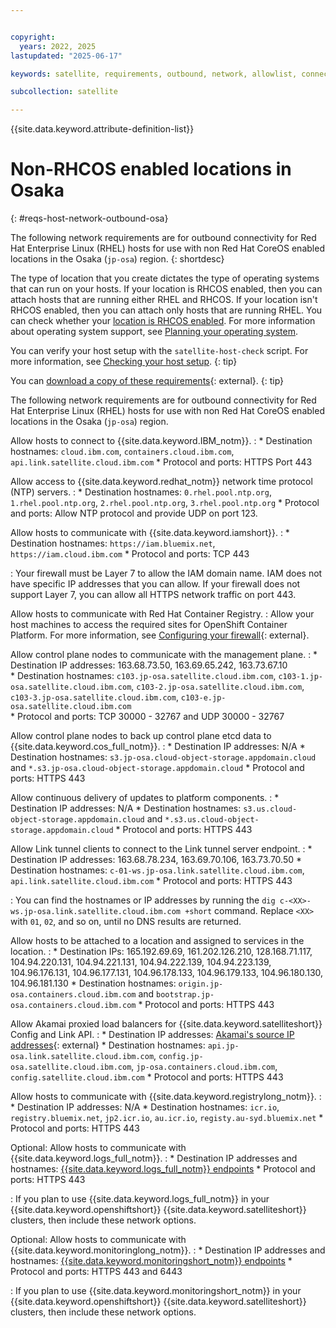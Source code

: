 ```yaml
---


copyright:
  years: 2022, 2025
lastupdated: "2025-06-17"

keywords: satellite, requirements, outbound, network, allowlist, connectivity, firewall

subcollection: satellite

---
```


{{site.data.keyword.attribute-definition-list}}

# Non-RHCOS enabled locations in Osaka
{: #reqs-host-network-outbound-osa}


The following network requirements are for outbound connectivity for Red Hat Enterprise Linux (RHEL) hosts for use with non Red Hat CoreOS enabled locations in the Osaka (`jp-osa`) region. 
{: shortdesc}

The type of location that you create dictates the type of operating systems that can run on your hosts. If your location is RHCOS enabled, then you can attach hosts that are running either RHEL and RHCOS. If your location isn't RHCOS enabled, then you can attach only hosts that are running RHEL. You can check whether your [location is RHCOS enabled](/docs/satellite?topic=satellite-locations#verify-coreos-location). For more information about operating system support, see [Planning your operating system](/docs/satellite?topic=satellite-infrastructure-plan#infras-plan-os).


You can verify your host setup with the `satellite-host-check` script. For more information, see [Checking your host setup](/docs/satellite?topic=satellite-host-network-check).
{: tip}

You can [download a copy of these requirements](https://cloud.ibm.com/media/docs/downloads/satellite/non-rhcos-osaka.csv){: external}.
{: tip}




The following network requirements are for outbound connectivity for Red Hat Enterprise Linux (RHEL) hosts for use with non Red Hat CoreOS enabled locations in the Osaka (`jp-osa`) region.

Allow hosts to connect to {{site.data.keyword.IBM_notm}}.
:    * Destination hostnames: `cloud.ibm.com`, `containers.cloud.ibm.com`, `api.link.satellite.cloud.ibm.com`
     * Protocol and ports: HTTPS Port 443

Allow access to {{site.data.keyword.redhat_notm}} network time protocol (NTP) servers.
:    * Destination hostnames: `0.rhel.pool.ntp.org`, `1.rhel.pool.ntp.org`, `2.rhel.pool.ntp.org`, `3.rhel.pool.ntp.org`
     * Protocol and ports: Allow NTP protocol and provide UDP on port 123.

Allow hosts to communicate with {{site.data.keyword.iamshort}}.
:    * Destination hostnames: `https://iam.bluemix.net`, `https://iam.cloud.ibm.com`
     * Protocol and ports: TCP 443
     
:    Your firewall must be Layer 7 to allow the IAM domain name. IAM does not have specific IP addresses that you can allow. If your firewall does not support Layer 7, you can allow all HTTPS network traffic on port 443.

Allow hosts to communicate with Red Hat Container Registry.
:    Allow your host machines to access the required sites for OpenShift Container Platform. For more information, see [Configuring your firewall](https://docs.openshift.com/container-platform/4.8/installing/install_config/configuring-firewall.html){: external}.

Allow control plane nodes to communicate with the management plane.
:    * Destination IP addresses:  163.68.73.50, 163.69.65.242, 163.73.67.10  
     * Destination hostnames: `c103.jp-osa.satellite.cloud.ibm.com`, `c103-1.jp-osa.satellite.cloud.ibm.com`, `c103-2.jp-osa.satellite.cloud.ibm.com`, `c103-3.jp-osa.satellite.cloud.ibm.com`, `c103-e.jp-osa.satellite.cloud.ibm.com`  
     * Protocol and ports: TCP 30000 - 32767 and UDP 30000 - 32767

Allow control plane nodes to back up control plane etcd data to {{site.data.keyword.cos_full_notm}}.
:    * Destination IP addresses: N/A
     * Destination hostnames: `s3.jp-osa.cloud-object-storage.appdomain.cloud` and `*.s3.jp-osa.cloud-object-storage.appdomain.cloud`
     * Protocol and ports: HTTPS 443



Allow continuous delivery of updates to platform components.
:    * Destination IP addresses: N/A
     * Destination hostnames: `s3.us.cloud-object-storage.appdomain.cloud` and `*.s3.us.cloud-object-storage.appdomain.cloud`
     * Protocol and ports: HTTPS 443

Allow Link tunnel clients to connect to the Link tunnel server endpoint.
:    * Destination IP addresses: 163.68.78.234, 163.69.70.106, 163.73.70.50
     * Destination hostnames: `c-01-ws.jp-osa.link.satellite.cloud.ibm.com`, `api.link.satellite.cloud.ibm.com`
     * Protocol and ports: HTTPS 443
     
:    You can find the hostnames or IP addresses by running the `dig c-<XX>-ws.jp-osa.link.satellite.cloud.ibm.com +short` command. Replace `<XX>` with `01`, `02`, and so on, until no DNS results are returned.

Allow hosts to be attached to a location and assigned to services in the location.
:    * Destination IPs: 165.192.69.69, 161.202.126.210, 128.168.71.117, 104.94.220.131, 104.94.221.131, 104.94.222.139, 104.94.223.139, 104.96.176.131, 104.96.177.131, 104.96.178.133, 104.96.179.133, 104.96.180.130, 104.96.181.130
     * Destination hostnames: `origin.jp-osa.containers.cloud.ibm.com` and `bootstrap.jp-osa.containers.cloud.ibm.com`
     * Protocol and ports: HTTPS 443

Allow Akamai proxied load balancers for {{site.data.keyword.satelliteshort}} Config and Link API.
:    * Destination IP addresses: [Akamai's source IP addresses](https://github.com/IBM-Cloud/kube-samples/tree/master/akamai/gtm-liveness-test){: external} 
     * Destination hostnames: `api.jp-osa.link.satellite.cloud.ibm.com`, `config.jp-osa.satellite.cloud.ibm.com`, `jp-osa.containers.cloud.ibm.com`, `config.satellite.cloud.ibm.com`
     * Protocol and ports: HTTPS 443

Allow hosts to communicate with {{site.data.keyword.registrylong_notm}}.
:    * Destination IP addresses: N/A
     * Destination hostnames: `icr.io`, `registry.bluemix.net`, `jp2.icr.io`, `au.icr.io`, `registy.au-syd.bluemix.net`
     * Protocol and ports: HTTPS 443

Optional: Allow hosts to communicate with {{site.data.keyword.logs_full_notm}}.
:    * Destination IP addresses and hostnames: [{{site.data.keyword.logs_full_notm}} endpoints](/docs/cloud-logs?topic=cloud-logs-vpe-connection&interface=cli)
     * Protocol and ports: HTTPS 443

:    If you plan to use {{site.data.keyword.logs_full_notm}} in your {{site.data.keyword.openshiftshort}} {{site.data.keyword.satelliteshort}} clusters, then include these network options.

Optional: Allow hosts to communicate with {{site.data.keyword.monitoringlong_notm}}.
:    * Destination IP addresses and hostnames: [{{site.data.keyword.monitoringshort_notm}} endpoints](/docs/monitoring?topic=monitoring-endpoints)
     * Protocol and ports: HTTPS 443 and 6443

:    If you plan to use {{site.data.keyword.monitoringshort_notm}} in your {{site.data.keyword.openshiftshort}} {{site.data.keyword.satelliteshort}} clusters, then include these network options.
